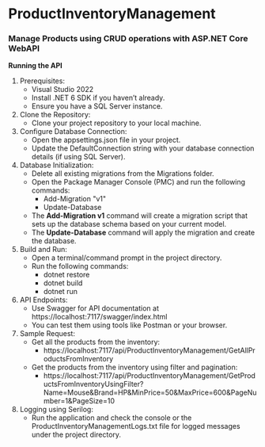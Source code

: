 # ProductInventoryManagement
### Manage Products using CRUD operations with ASP.NET Core WebAPI

**Running the API**
1. Prerequisites:
    - Visual Studio 2022
    - Install .NET 6 SDK if you haven’t already.
    - Ensure you have a SQL Server instance.
2. Clone the Repository:
    - Clone your project repository to your local machine.
4. Configure Database Connection:
    - Open the appsettings.json file in your project.
    - Update the DefaultConnection string with your database connection details (if using SQL Server).
5. Database Initialization:
    - Delete all existing migrations from the Migrations folder.
    - Open the Package Manager Console (PMC) and run the following commands:
      - Add-Migration "v1"
      - Update-Database
    - The **Add-Migration v1** command will create a migration script that sets up the database schema based on your current model.
    - The **Update-Database** command will apply the migration and create the database.
6. Build and Run:
    - Open a terminal/command prompt in the project directory.
    - Run the following commands:
      - dotnet restore
      - dotnet build
      - dotnet run
7. API Endpoints:
    - Use Swagger for API documentation at https://localhost:7117/swagger/index.html
    - You can test them using tools like Postman or your browser.
8. Sample Request:
    - Get all the products from the inventory:
      - https://localhost:7117/api/ProductInventoryManagement/GetAllProductsFromInventory
    - Get the products from the inventory using filter and pagination:
      - https://localhost:7117/api/ProductInventoryManagement/GetProductsFromInventoryUsingFilter?Name=Mouse&Brand=HP&MinPrice=50&MaxPrice=600&PageNumber=1&PageSize=10
9. Logging using Serilog:
    - Run the application and check the console or the ProductInventoryManagementLogs.txt file for logged messages under the project directory.
